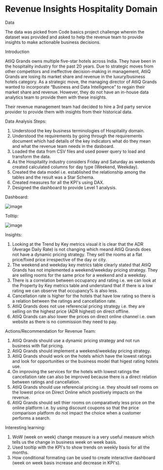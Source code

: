 # Revenue Insights Hospitality Domain

Data

The data was picked from Code basics project challenge wherein the dataset was provided and asked to help the revenue team to provide insights to make actionable business decisions.

Introduction

AtliQ Grands owns multiple five-star hotels across India. They have been in the hospitality industry for the past 20 years. Due to strategic moves from other competitors and ineffective decision-making in management, AtliQ Grands are losing its market share and revenue in the luxury/business hotels category. As a strategic move, the managing director of AtliQ Grands wanted to incorporate “Business and Data Intelligence” to regain their market share and revenue. However, they do not have an in-house data analytics team to provide them with these insights.

Their revenue management team had decided to hire a 3rd party service provider to provide them with insights from their historical data.

Data Analysis
Steps:

1. Understood the key business terminologies of Hospitality domain.
2. Understood the requirements by going through the requirements document which had details of the key indicators what do they mean and what the revenue team needs in the dasboard. 
3. Loaded the data from CSV files and used power query to load and transform the data.
4. As the Hospitality industry considers Friday and Saturday as weekends created calculated columns for day type (Weekend, Weekday).
5. Created the data model i.e. established the relationship among the tables and the result was a Star Schema.
6. Created measures for all the KPI's using DAX.
7. Designed the dashboard to provide Level 1 analysis. 


Dashboard:

![image](https://github.com/RohiniKonar/RevenueInsightsHospitalityDomain/assets/32761695/bd218cec-5b02-4a13-93e9-d83638b69e46)


Tolltip:

![image](https://github.com/RohiniKonar/RevenueInsightsHospitalityDomain/assets/32761695/ee0867a2-c9ff-4f19-8606-91105b23c7e8)


Insights:
1. Looking at the Trend by Key metrics visual it is clear that the ADR (Average Daily Rate) is not changing which meand AtliQ Grands does not have a dynamic pricing strategy. They sell the rooms at a flat price/fixed price irrespective of the day or city. 
2. The weekend and weekday key metrics table clearly stated that AtliQ Grands has not implemented a weekend/weekday pricing strategy. They are selling rooms for the same price for a weekend and a weekday.
3. There is a correlation between occupancy and rating i.e. we can look at the Property by Key metrics table and understand that if there is a low rating we can observe that occupancy% is also less.
4. Cancellation rate is higher for the hotels that have low rating so there is a relation between the ratings and cancellation rate.
5. AtliQ Grands does not use referencial pricing strategy i.e. they are selling on the highest price (ADR highest) on direct offline.
6. AtliQ Grands can also lower the prices on direct online channel i.e. own website as there is no commission they need to pay.

Actions/Recommendation for Revenue Team:
1. AtliQ Grands should use a dynamic pricing strategy and not run business with flat pricing.
2. AtliQ Grands should implement a weekend/weekday pricing strategy.
3. AtliQ Grands should work on the hotels which have the lowest ratings and look for opportunities or the business model that higest rating hotels use.
4. On improving the services for the hotels with lowest ratings the cancellation rate can also be improved because there is a direct relation between ratings and cancellation.
5. AtliQ Grands should use referencial pricing i.e. they should sell rooms on the lowest price on Direct Online which positively impacts on the revenue.
6. AtliQ Grands should sell thier rooms on comparatively less price on the online platform i.e. by using discount coupons so that the price comparison platform do not impact the choice when a customer performs a search.


Interesting learning:

1. WoW (week on week) change measure is a very useful measure which tells us the change in business week on week basis.
2. Used tooltip with the KPI's to show trends on weekly basis for all the months.
3. How conditional formating can be used to create interactive dashboard (week on week basis increase and decrease in KPI's).
